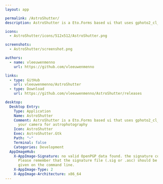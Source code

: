 ```yaml
---
layout: app

permalink: /AstroShutter/
description: AstroShutter is a Eto.Forms based ui that uses gphoto2_cl_bindings to control your camera for astrophotography

icons:
  - AstroShutter/icons/512x512/AstroShutter.png

screenshots:
  - AstroShutter/screenshot.png

authors:
  - name: vleeuwenmenno
    url: https://github.com/vleeuwenmenno

links:
  - type: GitHub
    url: vleeuwenmenno/AstroShutter
  - type: Download
    url: https://github.com/vleeuwenmenno/AstroShutter/releases

desktop:
  Desktop Entry:
    Type: Application
    Name: AstroShutter
    Comment: AstroShutter is a Eto.Forms based ui that uses gphoto2_cl_bindings to control
      your camera for astrophotography
    Icon: AstroShutter
    Exec: AstroShutter.Gtk
    Path: "~"
    Terminal: false
    Categories: Development
  AppImageHub:
    X-AppImage-Signature: no valid OpenPGP data found. the signature could not be verified.
      Please remember that the signature file (.sig or .asc) should be the first file
      given on the command line.
    X-AppImage-Type: 2
    X-AppImage-Architecture: x86_64
---
```

